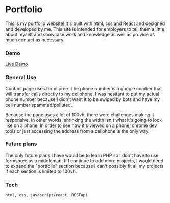 # Portfolio
 This is my portfolio website! It's built with html, css and React and designed and developed by me. This site is intended for employers to tell them a little about myself and showcase work and knowledge as well as provide as much contact as necessary.
 
 ### Demo

[Live Demo](http://brandonjoe.com/)

 
### General Use
Contact page uses formspree. The phone number is a google number that will transfer calls directly to my cellphone. I was hesitant to put my actual phone number because I didn't want it to be swiped by bots and have my cell number spammed/polluted.

Because the page uses a lot of 100vh, there were challenges making it responsive. In other words, shrinking the width isn't what it's going to look like on a phone. In order to see how it's viewed on a phone, chrome dev tools or just accessing the address from a cellphone is the only way. 

### Future plans
The only future plans I have would be to learn PHP so I don't have to use formspree as a middleman. If I continue to add more projects, I would need to expand the "portfolio" section because I can't possibly fit all my projects if each section is limited to 100vh.  

### Tech
```
html, css, javascript/react, RESTapi
```
